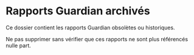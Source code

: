 # Rapports Guardian archivés

Ce dossier contient les rapports Guardian obsolètes ou historiques.

Ne pas supprimer sans vérifier que ces rapports ne sont plus référencés nulle part.


